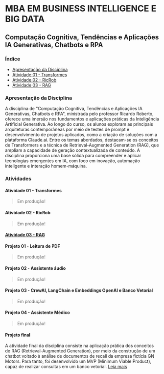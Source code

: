 # MBA EM BUSINESS INTELLIGENCE E BIG DATA 

## Computação Cognitiva, Tendências e Aplicações IA Generativas, Chatbots e RPA

### Índice

- [Apresentação da Disciplina](#Apresentação-da-Disciplina)
- [Atividade 01 - Transformes ](#Atividade-01-Transformes)
- [Atividade 02 - RicRob](#Atividade-02-RicRob)
- [Atividade 03 - RAG](#Atividade-03-RAG)



### Apresentação da Disciplina
A disciplina de "Computação Cognitiva, Tendências e Aplicações IA Generativas, Chatbots e RPA", ministrada pelo professor Ricardo Roberto, oferece uma imersão nos fundamentos e aplicações práticas da Inteligência Artificial Generativa. Ao longo do curso, os alunos exploram as principais arquiteturas contemporâneas por meio de testes de prompt e desenvolvimento de projetos aplicados, como a criação de soluções com a plataforma Claude.ai. Entre os temas abordados, destacam-se os conceitos de Transformers e a técnica de Retrieval-Augmented Generation (RAG), que ampliam a capacidade de geração contextualizada de conteúdo. A disciplina proporciona uma base sólida para compreender e aplicar tecnologias emergentes em IA, com foco em inovação, automação inteligente e interação homem-máquina.



### Atividades

#### Atividade 01 - Transformes
> Em produção!
#### Atividade 02 - RicRob
> Em produção!
#### [Atividade 03 - RAG](/9%20-%20Computação%20cognitiva,%20tendências%20e%20aplicações%20IA%20generativas,%20chatbots%20e%20RPA/Atividade%2003%20-%20RAG/)

#### Projeto 01 - Leitura de PDF 
> Em produção!
#### Projeto 02 - Assistente áudio
> Em produção!
#### Projeto 03 - CrewAI, LangChain e Embeddings OpenAI e Banco Vetorial
> Em produção!
#### Projeto 04 - Assistente Médico
> Em produção!

#### Projeto final
A atividade final da disciplina consiste na aplicação prática dos conceitos de RAG (Retrieval-Augmented Generation), por meio da construção de um chatbot voltado à análise de documentos de recall da empresa fictícia GN Motors. Para tanto, foi desenvolvido um MVP (Minimum Viable Product), capaz de realizar consultas em um banco vetorial.
[Leia mais](https://github.com/WandeilsonFerreira/MBA-BI-e-Big-Data/tree/main/9%20-%20Computa%C3%A7%C3%A3o%20cognitiva%2C%20tend%C3%AAncias%20e%20aplica%C3%A7%C3%B5es%20IA%20generativas%2C%20chatbots%20e%20RPA/Atividade%2003%20-%20RAG/Atividade%20final)
 




